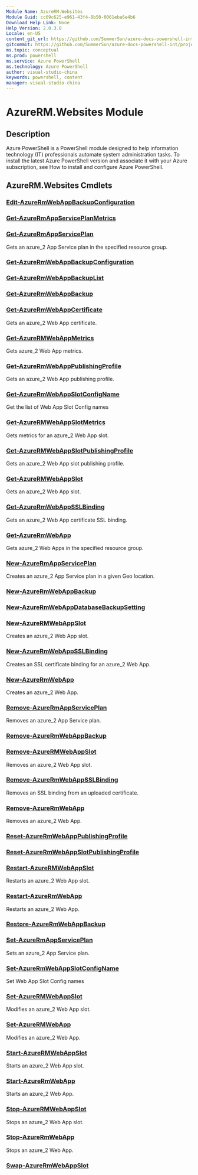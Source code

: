 ```yaml
---
Module Name: AzureRM.Websites
Module Guid: cc69c625-e961-43f4-8b50-0061eba6e4b6
Download Help Link: None
Help Version: 2.0.3.0
Locale: en-US
content_git_url: https://github.com/SummerSun/azure-docs-powershell-int/projects/azure-docs-powershell-int/azureps-cmdlets-docs/ResourceManager/AzureRM.Websites/v1.0/CmdletMDs/AzureRM.Websites.md
gitcommit: https://github.com/SummerSun/azure-docs-powershell-int/projects/azure-docs-powershell-int/azureps-cmdlets-docs/ResourceManager/AzureRM.Websites/v1.0/CmdletMDs/AzureRM.Websites.md
ms.topic: conceptual
ms.prod: powershell
ms.service: Azure PowerShell
ms.technology: Azure PowerShell
author: visual-studio-china
keywords: powershell, content
manager: visual-studio-china
---
```


# AzureRM.Websites Module
## Description
Azure PowerShell is a PowerShell module designed to help information technology (IT) professionals automate system administration tasks. To install the latest Azure PowerShell version and associate it with your Azure subscription, see How to install and configure Azure PowerShell.

## AzureRM.Websites Cmdlets
### [Edit-AzureRmWebAppBackupConfiguration](Edit-AzureRmWebAppBackupConfiguration.md)



### [Get-AzureRmAppServicePlanMetrics](Get-AzureRmAppServicePlanMetrics.md)



### [Get-AzureRmAppServicePlan](Get-AzureRmAppServicePlan.md)
Gets an azure_2 App Service plan in the specified resource group.


### [Get-AzureRmWebAppBackupConfiguration](Get-AzureRmWebAppBackupConfiguration.md)



### [Get-AzureRmWebAppBackupList](Get-AzureRmWebAppBackupList.md)



### [Get-AzureRmWebAppBackup](Get-AzureRmWebAppBackup.md)



### [Get-AzureRmWebAppCertificate](Get-AzureRmWebAppCertificate.md)
Gets an azure_2 Web App certificate.


### [Get-AzureRMWebAppMetrics](Get-AzureRMWebAppMetrics.md)
Gets azure_2 Web App metrics.


### [Get-AzureRmWebAppPublishingProfile](Get-AzureRmWebAppPublishingProfile.md)
Gets an azure_2 Web App publishing profile.


### [Get-AzureRmWebAppSlotConfigName](Get-AzureRmWebAppSlotConfigName.md)
Get the list of Web App Slot Config names


### [Get-AzureRMWebAppSlotMetrics](Get-AzureRMWebAppSlotMetrics.md)
Gets metrics for an azure_2 Web App slot.


### [Get-AzureRMWebAppSlotPublishingProfile](Get-AzureRMWebAppSlotPublishingProfile.md)
Gets an azure_2 Web App slot publishing profile.


### [Get-AzureRMWebAppSlot](Get-AzureRMWebAppSlot.md)
Gets an azure_2 Web App slot.


### [Get-AzureRmWebAppSSLBinding](Get-AzureRmWebAppSSLBinding.md)
Gets an azure_2 Web App certificate SSL binding.


### [Get-AzureRmWebApp](Get-AzureRmWebApp.md)
Gets azure_2 Web Apps in the specified resource group.


### [New-AzureRmAppServicePlan](New-AzureRmAppServicePlan.md)
Creates an azure_2 App Service plan in a given Geo location.


### [New-AzureRmWebAppBackup](New-AzureRmWebAppBackup.md)



### [New-AzureRmWebAppDatabaseBackupSetting](New-AzureRmWebAppDatabaseBackupSetting.md)



### [New-AzureRMWebAppSlot](New-AzureRMWebAppSlot.md)
Creates an azure_2 Web App slot.


### [New-AzureRmWebAppSSLBinding](New-AzureRmWebAppSSLBinding.md)
Creates an SSL certificate binding for an azure_2 Web App.


### [New-AzureRmWebApp](New-AzureRmWebApp.md)
Creates an azure_2 Web App.


### [Remove-AzureRmAppServicePlan](Remove-AzureRmAppServicePlan.md)
Removes an azure_2 App Service plan.


### [Remove-AzureRmWebAppBackup](Remove-AzureRmWebAppBackup.md)



### [Remove-AzureRMWebAppSlot](Remove-AzureRMWebAppSlot.md)
Removes an azure_2 Web App slot.


### [Remove-AzureRmWebAppSSLBinding](Remove-AzureRmWebAppSSLBinding.md)
Removes an SSL binding from an uploaded certificate.


### [Remove-AzureRmWebApp](Remove-AzureRmWebApp.md)
Removes an azure_2 Web App.


### [Reset-AzureRmWebAppPublishingProfile](Reset-AzureRmWebAppPublishingProfile.md)



### [Reset-AzureRmWebAppSlotPublishingProfile](Reset-AzureRmWebAppSlotPublishingProfile.md)



### [Restart-AzureRMWebAppSlot](Restart-AzureRMWebAppSlot.md)
Restarts an azure_2 Web App slot.


### [Restart-AzureRmWebApp](Restart-AzureRmWebApp.md)
Restarts an azure_2 Web App.


### [Restore-AzureRmWebAppBackup](Restore-AzureRmWebAppBackup.md)



### [Set-AzureRmAppServicePlan](Set-AzureRmAppServicePlan.md)
Sets an azure_2 App Service plan.


### [Set-AzureRmWebAppSlotConfigName](Set-AzureRmWebAppSlotConfigName.md)
Set Web App Slot Config names


### [Set-AzureRMWebAppSlot](Set-AzureRMWebAppSlot.md)
Modifies an azure_2 Web App slot.


### [Set-AzureRMWebApp](Set-AzureRMWebApp.md)
Modifies an azure_2 Web App.


### [Start-AzureRMWebAppSlot](Start-AzureRMWebAppSlot.md)
Starts an azure_2 Web App slot.


### [Start-AzureRmWebApp](Start-AzureRmWebApp.md)
Starts an azure_2 Web App.


### [Stop-AzureRMWebAppSlot](Stop-AzureRMWebAppSlot.md)
Stops an azure_2 Web App slot.


### [Stop-AzureRmWebApp](Stop-AzureRmWebApp.md)
Stops an azure_2 Web App.


### [Swap-AzureRmWebAppSlot](Swap-AzureRmWebAppSlot.md)




